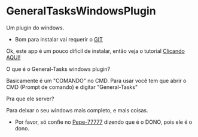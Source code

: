# GeneralTasksWindowsPlugin
Um plugin do windows.

- Bom para instalar vai requerir o [GIT](https://git-scm.com/downloads)

Ok, este app é um pouco dificil de instalar,
então veja o tutorial [Clicando AQUI!]()

O que é o General-Tasks windows plugin?

Basicamente é um "COMANDO" no CMD.
Para usar você tem que abrir o CMD (Prompt de comando) e digitar "General-Tasks"

Pra que ele server?

Para deixar o seu windows mais completo, e mais coisas.

- Por favor, só confie no [Pepe-77777](https://github.com/Pepe-77777) dizendo que é o DONO, pois ele é o dono.
